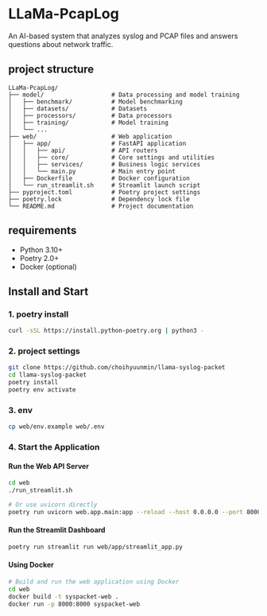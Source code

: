 # LLaMa-PcapLog

An AI-based system that analyzes syslog and PCAP files and answers questions about network traffic.

## project structure

```
LLaMa-PcapLog/
├── model/                   # Data processing and model training
│   ├── benchmark/           # Model benchmarking
│   ├── datasets/            # Datasets
│   ├── processors/          # Data processors
│   ├── training/            # Model training
│   └── ...
├── web/                     # Web application
│   ├── app/                 # FastAPI application
│   │   ├── api/             # API routers
│   │   ├── core/            # Core settings and utilities
│   │   ├── services/        # Business logic services
│   │   └── main.py          # Main entry point
│   ├── Dockerfile           # Docker configuration
│   └── run_streamlit.sh     # Streamlit launch script
├── pyproject.toml           # Poetry project settings
├── poetry.lock              # Dependency lock file
└── README.md                # Project documentation
```

## requirements

- Python 3.10+
- Poetry 2.0+
- Docker (optional)

## Install and Start

### 1. poetry install

```bash
curl -sSL https://install.python-poetry.org | python3 -
```

### 2. project settings

```bash
git clone https://github.com/choihyuunmin/llama-syslog-packet
cd llama-syslog-packet
poetry install
poetry env activate
```

### 3. env

```bash
cp web/env.example web/.env
```

### 4. Start the Application

#### Run the Web API Server
```bash
cd web
./run_streamlit.sh

# Or use uvicorn directly
poetry run uvicorn web.app.main:app --reload --host 0.0.0.0 --port 8000
```

#### Run the Streamlit Dashboard
```bash
poetry run streamlit run web/app/streamlit_app.py
```

#### Using Docker
```bash
# Build and run the web application using Docker
cd web
docker build -t syspacket-web .
docker run -p 8000:8000 syspacket-web
```
